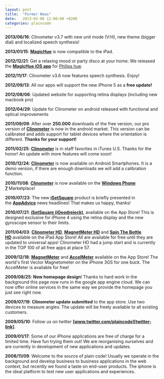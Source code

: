 ```yaml
---
layout: post
title:  "Former News"
date:   2013-03-06 12:00:00 +0200
categories: plaincode
---
```

**2013/06/16**: Clinometer v3.7 with new unit mode (V:H), new theme (bigger dial) and localized speech synthesis!

**2013/01/15**: **[MagicHue][magichue-home]** is now compatible to the iPad.

**2012/12/21**: Get a relaxing mood or party disco at your home: We released the <b><a href="http://itunes.apple.com/app/id586219707">MagicHue iOS app</a></b> for <a href="http://www.meethue.com/">Philips hue</a>.

**2012/11/17**: Clinometer v3.6 now features speech synthesis. Enjoy!

**2012/09/13**: All our apps will support the new iPhone 5 as a <b>free update!</b>

**2012/08/06**: Updated website for supporting retina displays (including new macbook pro)

**2012/04/29**: Update for Clinometer on android released with functional and optical improvements

**2011/09/09**: After over <b>250.000</b> downloads of the free version, our pro version of <b><a href="https://market.android.com/details?id=com.plaincode.xclinometer">Clinometer</a></b> is now in the android market. This version can be calibrated and adds support for tablet devices where the orientation is different. <b>Thanks for your support!</b>

**2011/02/25**: <b><a href="http://www.plaincode.com/products/clinometer/">Clinometer</a></b> is in staff favorites in iTunes U.S. Thanks for the honor! An update with more features will come soon!

**2010/12/24**: <b><a href="http://www.plaincode.com/products/clinometer/android/">Clinometer</a></b> is now available on Android Smartphones. It is a demo version, if there are enough downloads we will add a calibration function.

**2010/11/08**: <b><a href="http://www.plaincode.com/products/clinometer/wp7/">Clinometer</a></b> is now available on the <b><a href="http://www.plaincode.com/products/clinometer/wp7/">Windows Phone 7</a></b> Marketplace!

**2010/07/23**: The new <b><a href="http://www.plaincode.com/products/isetsquare">iSetSquare</a></b> product is briefly presented in the <b><a href="http://appadvice.com/appnn/2010/07/iphone-4-gyroscope-isetsquare-equals-great-protractor-measuring-tool/">AppAdvice</a></b> news headlines! That makes us happy, thanks!

**2010/07/21**: <b><a href="http://www.plaincode.com/products/isetsquare">iSetSquare (iGeodreieck)</a></b>, available on the App Store! This is designed exclusive for iPhone 4 using the retina display and the new gyroscope sensor to their limits.

**2011/04/03**: <b><a href="http://www.plaincode.com/products/clinometerhd">Clinometer HD</a></b>, <b><a href="http://www.plaincode.com/products/magnetmeter">MagnetMeter HD</a></b> and <b><a href="http://www.plaincode.com/products/spinthebottle">Spin The Bottle HD</a></b> available on the iPad App Store! All are available for free until they are updated to universal apps! Clinometer HD had a jump start and is currently in the TOP 100 of all free apps at place 57.

**2009/12/18**: <b><a href="http://www.plaincode.com/products/magnetmeter">MagnetMeter</a></b> and <b><a href="http://www.plaincode.com/products/accelmeter">AccelMeter</a></b> available on the App Store! The world's first Vector Magnetometer on the iPhone 3GS for one buck. The AccelMeter is available for free!

**2009/08/25**: <b>New homepage design</b>! Thanks to hard work in the background this page now runs in the google app engine cloud. We can now offer online services in the same way we provide the homepage you just see right now.

**2009/07/19**: <b>Clinometer update submitted</b> to the app store. Use two devices to measure angles: The update will be freely available to all existing customers.

**2009/05/10**: Follow us on twitter **[www.twitter.com/plaincode][twitter-link]**.

**2009/01/17**: Some of our iPhone applications are free of charge for a limited time. Have fun trying them out! We are reorganising ourselves and are currently in development of new applications and updates.

**2008/11/09**: Welcome to the source of plain code! Usually we operate in the background and develop business to business applications in the web context, but recently we found a taste on end-user products. The iphone is the ideal platform to test new user applications and experiences.

[twitter-link]: //www.twitter.com/plaincode
[magichue-home]: //www.plaincode.com/products/magichue/
